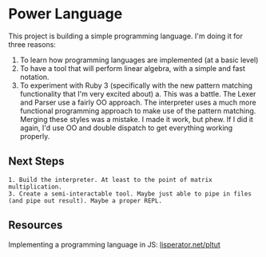 # Power Language

This project is building a simple programming language. I'm doing it for three reasons:

1. To learn how programming languages are implemented (at a basic level)
2. To have a tool that will perform linear algebra, with a simple and fast notation.
3. To experiment with Ruby 3 (specifically with the new pattern matching functionality that I'm very excited about)
	a. This was a battle. The Lexer and Parser use a fairly OO approach. The interpreter uses a much more functional programming approach to make use of the pattern matching. Merging these styles was a mistake. I made it work, but phew. If I did it again, I'd use OO and double dispatch to get everything working properly.

## Next Steps

	1. Build the interpreter. At least to the point of matrix multiplication.
	3. Create a semi-interactable tool. Maybe just able to pipe in files (and pipe out result). Maybe a proper REPL.

## Resources 

Implementing a programming language in JS: [lisperator.net/pltut](http://lisperator.net/pltut)
